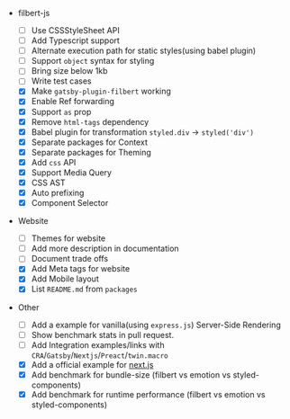 - filbert-js

  - [ ] Use CSSStyleSheet API
  - [ ] Add Typescript support
  - [ ] Alternate execution path for static styles(using babel plugin)
  - [ ] Support `object` syntax for styling
  - [ ] Bring size below 1kb
  - [ ] Write test cases
  - [x] Make `gatsby-plugin-filbert` working
  - [x] Enable Ref forwarding
  - [x] Support `as` prop
  - [x] Remove `html-tags` dependency
  - [x] Babel plugin for transformation `styled.div` -> `styled('div')`
  - [x] Separate packages for Context
  - [x] Separate packages for Theming
  - [x] Add `css` API
  - [x] Support Media Query
  - [x] CSS AST
  - [x] Auto prefixing
  - [x] Component Selector

- Website
  - [ ] Themes for website
  - [ ] Add more description in documentation
  - [ ] Document trade offs
  - [x] Add Meta tags for website
  - [x] Add Mobile layout
  - [x] List `README.md` from `packages`
- Other
  - [ ] Add a example for vanilla(using `express.js`) Server-Side Rendering
  - [ ] Show benchmark stats in pull request.
  - [ ] Add Integration examples/links with `CRA`/`Gatsby`/`Nextjs`/`Preact`/`twin.macro`
  - [x] Add a official example for [next.js](https://github.com/vercel/next.js)
  - [x] Add benchmark for bundle-size (filbert vs emotion vs styled-components)
  - [x] Add benchmark for runtime performance (filbert vs emotion vs styled-components)
